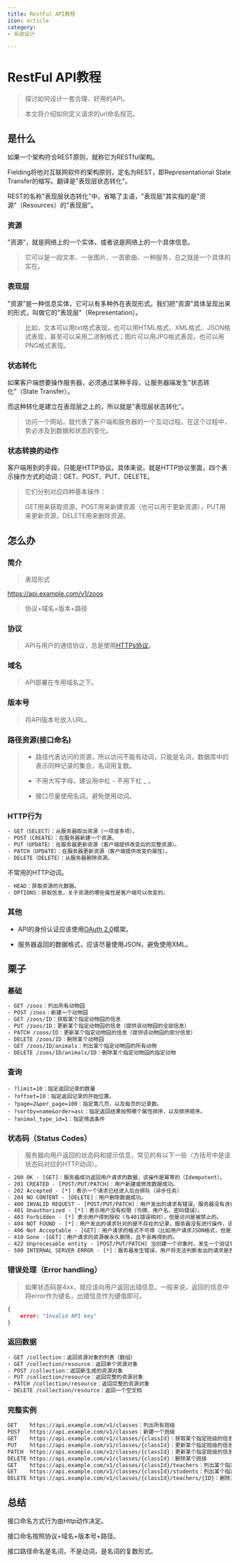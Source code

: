 ```yaml
---
title: RestFul API教程
icon: article
category:
- 系统设计

---
```

# RestFul API教程

>探讨如何设计一套合理、好用的API。
>
>本文将介绍如何定义请求的url命名规范。

## 是什么

如果一个架构符合REST原则，就称它为RESTful架构。

Fielding将他对互联网软件的架构原则，定名为REST，即Representational State Transfer的缩写。翻译是"表现层状态转化"。

REST的名称"表现层状态转化"中，省略了主语，"表现层"其实指的是"资源"（Resources）的"表现层"。

### 资源

"资源"，就是网络上的一个实体，或者说是网络上的一个具体信息。

> 它可以是一段文本、一张图片、一首歌曲、一种服务，总之就是一个具体的实在。

### 表现层

"资源"是一种信息实体，它可以有多种外在表现形式。我们把"资源"具体呈现出来的形式，叫做它的"表现层"（Representation）。

> 比如，文本可以用txt格式表现，也可以用HTML格式、XML格式、JSON格式表现，甚至可以采用二进制格式；图片可以用JPG格式表现，也可以用PNG格式表现。

### 状态转化

如果客户端想要操作服务器，必须通过某种手段，让服务器端发生"状态转化"（State Transfer）。

而这种转化是建立在表现层之上的，所以就是"表现层状态转化"。

>访问一个网站，就代表了客户端和服务器的一个互动过程。在这个过程中，势必涉及到数据和状态的变化。

### 状态转换的动作

客户端用到的手段，只能是HTTP协议。具体来说，就是HTTP协议里面，四个表示操作方式的动词：GET、POST、PUT、DELETE。

> 它们分别对应四种基本操作：
>
> GET用来获取资源，POST用来新建资源（也可以用于更新资源），PUT用来更新资源，DELETE用来删除资源。

## 怎么办

### 简介

>表现形式

https://api.example.com/v1/zoos

> 协议+域名+版本+路径

### 协议

>API与用户的通信协议，总是使用[HTTPs协议](https://www.ruanyifeng.com/blog/2014/02/ssl_tls.html)。

### 域名

>API部署在专用域名之下。

### 版本号

> 将API版本号放入URL。

### 路径资源(接口命名)

> + 路径代表访问的资源，所以访问不能有动词，只能是名词，数据库中的表示同种记录的集合，名词用复数。
>
> + 不用大写字母，建议用中杠 - 不用下杠 _ 。
> + 接口尽量使用名词，避免使用动词。

### HTTP行为

~~~tex
- GET（SELECT）：从服务器取出资源（一项或多项）。
- POST（CREATE）：在服务器新建一个资源。
- PUT（UPDATE）：在服务器更新资源（客户端提供改变后的完整资源）。
- PATCH（UPDATE）：在服务器更新资源（客户端提供改变的属性）。
- DELETE（DELETE）：从服务器删除资源。
~~~

不常用的HTTP动词。

~~~tex
- HEAD：获取资源的元数据。
- OPTIONS：获取信息，关于资源的哪些属性是客户端可以改变的。
~~~

### 其他

+ API的身份认证应该使用[OAuth 2.0](https://www.ruanyifeng.com/blog/2014/05/oauth_2_0.html)框架。

+ 服务器返回的数据格式，应该尽量使用JSON，避免使用XML。

## 栗子

### 基础

~~~tex
- GET /zoos：列出所有动物园
- POST /zoos：新建一个动物园
- GET /zoos/ID：获取某个指定动物园的信息
- PUT /zoos/ID：更新某个指定动物园的信息（提供该动物园的全部信息）
- PATCH /zoos/ID：更新某个指定动物园的信息（提供该动物园的部分信息）
- DELETE /zoos/ID：删除某个动物园
- GET /zoos/ID/animals：列出某个指定动物园的所有动物
- DELETE /zoos/ID/animals/ID：删除某个指定动物园的指定动物
~~~

### 查询

~~~te
- ?limit=10：指定返回记录的数量
- ?offset=10：指定返回记录的开始位置。
- ?page=2&per_page=100：指定第几页，以及每页的记录数。
- ?sortby=name&order=asc：指定返回结果按照哪个属性排序，以及排序顺序。
- ?animal_type_id=1：指定筛选条件
~~~

### 状态码（Status Codes）

> 服务器向用户返回的状态码和提示信息，常见的有以下一些（方括号中是该状态码对应的HTTP动词）。

~~~tex
- 200 OK - [GET]：服务器成功返回用户请求的数据，该操作是幂等的（Idempotent）。
- 201 CREATED - [POST/PUT/PATCH]：用户新建或修改数据成功。
- 202 Accepted - [*]：表示一个请求已经进入后台排队（异步任务）
- 204 NO CONTENT - [DELETE]：用户删除数据成功。
- 400 INVALID REQUEST - [POST/PUT/PATCH]：用户发出的请求有错误，服务器没有进行新建或修改数据的操作，该操作是幂等的。
- 401 Unauthorized - [*]：表示用户没有权限（令牌、用户名、密码错误）。
- 403 Forbidden - [*] 表示用户得到授权（与401错误相对），但是访问是被禁止的。
- 404 NOT FOUND - [*]：用户发出的请求针对的是不存在的记录，服务器没有进行操作，该操作是幂等的。
- 406 Not Acceptable - [GET]：用户请求的格式不可得（比如用户请求JSON格式，但是只有XML格式）。
- 410 Gone -[GET]：用户请求的资源被永久删除，且不会再得到的。
- 422 Unprocesable entity - [POST/PUT/PATCH] 当创建一个对象时，发生一个验证错误。
- 500 INTERNAL SERVER ERROR - [*]：服务器发生错误，用户将无法判断发出的请求是否成功。
~~~

### 错误处理（Error handling）

> 如果状态码是4xx，就应该向用户返回出错信息。一般来说，返回的信息中将error作为键名，出错信息作为键值即可。

~~~json
{
    error: "Invalid API key"
}
~~~

### 返回数据

~~~tex
- GET /collection：返回资源对象的列表（数组）
- GET /collection/resource：返回单个资源对象
- POST /collection：返回新生成的资源对象
- PUT /collection/resource：返回完整的资源对象
- PATCH /collection/resource：返回完整的资源对象
- DELETE /collection/resource：返回一个空文档
~~~

### 完整实例

~~~tex
GET    https://api.example.com/v1/classes：列出所有班级
POST   https://api.example.com/v1/classes：新建一个班级
GET    https://api.example.com/v1/classes/{classId}：获取某个指定班级的信息
PUT    https://api.example.com/v1/classes/{classId}：更新某个指定班级的信息（一般倾向整体更新）
PATCH  https://api.example.com/v1/classes/{classId}：更新某个指定班级的信息（一般倾向部分更新）
DELETE https://api.example.com/v1/classes/{classId}：删除某个班级
GET    https://api.example.com/v1/classes/{classId}/teachers：列出某个指定班级的所有老师的信息
GET    https://api.example.com/v1/classes/{classId}/students：列出某个指定班级的所有学生的信息
DELETE https://api.example.com/v1/classes/{classId}/teachers/{ID}：删除某个指定班级下的指定的老师的信息
~~~

## 总结

接口命名方式行为由Http动作决定。

接口命名按照协议+域名+版本号+路径。

接口路径命名是名词，不是动词，是名词的复数形式。


